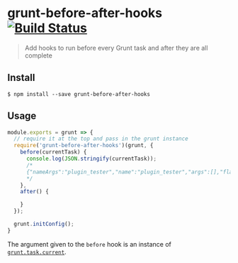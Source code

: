 # grunt-before-after-hooks [![Build Status](https://travis-ci.org/TheSavior/grunt-before-after-hooks.svg?branch=master)](https://travis-ci.org/TheSavior/grunt-before-after-hooks)

> Add hooks to run before every Grunt task and after they are all complete

## Install

```
$ npm install --save grunt-before-after-hooks
```


## Usage

```js
module.exports = grunt => {
  // require it at the top and pass in the grunt instance
  require('grunt-before-after-hooks')(grunt, {
    before(currentTask) {
      console.log(JSON.stringify(currentTask));
      /*
      {"nameArgs":"plugin_tester","name":"plugin_tester","args":[],"flags":{},"errorCount":0}
      */
    },
    after() {

    }
  });

  grunt.initConfig();
}
```

The argument given to the `before` hook is an instance of [`grunt.task.current`](http://gruntjs.com/api/inside-tasks#this.name).
